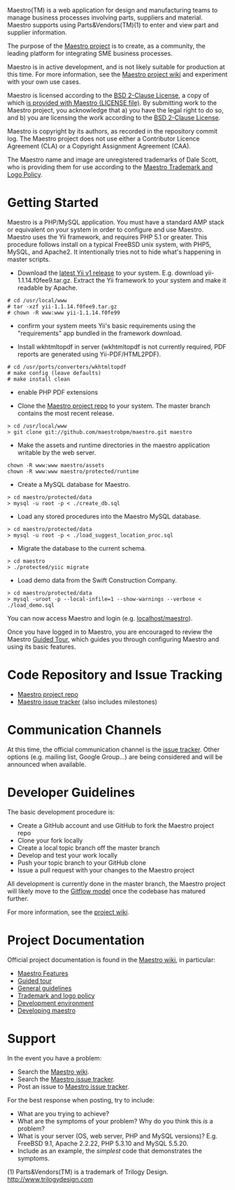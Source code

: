Maestro(TM) is a web application for design and manufacturing teams to manage business processes involving parts, suppliers and material. Maestro supports using Parts&Vendors(TM)(1) to enter and view part and supplier information.

The purpose of the [Maestro project](https://www.github.com/maestrobpm/maestro) is to create, as a community, the leading platform for integrating SME business processes.

Maestro is in active development, and is not likely suitable for production at this time. For more information, see the [Maestro project wiki](https://github.com/maestrobpm/maestro/wiki) and experiment with your own use cases.

Maestro is licensed according to the [BSD 2-Clause License](http://opensource.org/licenses/BSD-2-Clause), a copy of which [is provided with Maestro (LICENSE file)](https://github.com/maestrobpm/maestro/blob/master/LICENSE). By submitting work to the Maestro project, you acknowledge that a) you have the legal right to do so, and b) you are licensing the work according to the [BSD 2-Clause License](http://opensource.org/licenses/BSD-2-Clause).

Maestro is copyright by its authors, as recorded in the repository commit log. The Maestro project does not use either a Contributor Licence Agreement (CLA) or a Copyright Assignment Agreement (CAA). 

The Maestro name and image are unregistered trademarks of Dale Scott, who is providing them for use according to the [Maestro Trademark and Logo Policy](https://github.com/maestrobpm/maestro/wiki/Trademark-and-logo-policy).

Getting Started
===============
Maestro is a PHP/MySQL application. You must have a standard AMP stack or equivalent on your system in order to configure and use Maestro. Maestro uses the Yii framework, and requires PHP 5.1 or greater. This procedure follows install on a typical FreeBSD unix system, with PHP5, MySQL, and Apache2. It intentionally tries not to hide what's happening in master scripts.

* Download the [latest Yii v1 release](http://www.yiiframework.com) to your system. E.g. download yii-1.1.14.f0fee9.tar.gz. Extract the Yii framework to your system and make it readable by Apache.

```
# cd /usr/local/www
# tar -xzf yii-1.1.14.f0fee9.tar.gz
# chown -R www:www yii-1.1.14.f0fe99
```

* confirm your system meets Yii's basic requirements using the "requirements" app bundled in the framework download.

* Install wkhtmltopdf in server (wkhtmltopdf is not currently required, PDF reports are generated using Yii-PDF/HTML2PDF).

```
# cd /usr/ports/converters/wkhtmltopdf
# make config (leave defaults)
# make install clean
```

* enable PHP PDF extensions

* Clone the [Maestro project repo](https://github.com/maestrobpm/maestro) to your system. The master branch contains the most recent release.

```
> cd /usr/local/www
> git clone git://github.com/maestrobpm/maestro.git maestro
```

* Make the assets and runtime directories in the maestro application writable by the web server.

```
chown -R www:www maestro/assets
chown -R www:www maestro/protected/runtime
```

* Create a MySQL database for Maestro.

```
> cd maestro/protected/data
> mysql -u root -p < ./create_db.sql
```

* Load any stored procedures into the Maestro MySQL database.

```
> cd maestro/protected/data
> mysql -u root -p < ./load_suggest_location_proc.sql
```

* Migrate the database to the current schema.

```
> cd maestro
> ./protected/yiic migrate
```

* Load demo data from the Swift Construction Company.

```
> cd maestro/protected/data
> mysql -uroot -p --local-infile=1 --show-warnings --verbose < ./load_demo.sql
```

You can now access Maestro and login (e.g. [localhost/maestro](http://localhost/maestro)).

Once you have logged in to Maestro, you are encouraged to review the Maestro [Guided Tour](http://github.com/maestrobpm/maestro/wiki/Guided-tour), which guides you through configuring Maestro and using its basic features.

Code Repository and Issue Tracking
==================================
* [Maestro project repo](https://github.com/maestrobpm/maestro)
* [Maestro issue tracker](https://github.com/maestrobpm/maestro/issues) (also includes milestones)

Communication Channels
======================
At this time, the official communication channel is the [issue tracker](https://github.com/maestrobpm/maestro/issues). Other options (e.g. mailing list, Google Group...) are being considered and will be announced when available.

Developer Guidelines
====================
The basic development procedure is:
* Create a GitHub account and use GitHub to fork the Maestro project repo
* Clone your fork locally
* Create a local topic branch off the master branch
* Develop and test your work locally
* Push your topic branch to your GitHub clone
* Issue a pull request with your changes to the Maestro project

All development is currently done in the master branch, the Maestro project will likely move to the [Gitflow model](http://nvie.com/posts/a-successful-git-branching-model/) once the codebase has matured further.

For more information, see the [project wiki](https://github.com/maestrobpm/maestro/wiki).

Project Documentation
=====================
Official project documentation is found in the [Maestro wiki](https://github.com/maestrobpm/maestro/wiki/), in particular:
* [Maestro Features](https://github.com/maestrobpm/maestro/wiki/Maestro-Features)
* [Guided tour](http://github.com/maestrobpm/maestro/wiki/Guided-tour)
* [General guidelines](https://github.com/maestrobpm/maestro/wiki/General-guidelines)
* [Trademark and logo policy](https://github.com/maestrobpm/maestro/wiki/Trademark-and-logo-policy)
* [Development environment](http://github.com/maestrobpm/maestro/wiki/Development-environment)
* [Developing maestro](http://github.com/maestrobpm/maestro/wiki/Developing-maestro)

Support
=======
In the event you have a problem:

* Search the [Maestro wiki](https://github.com/maestrobpm/maestro/wiki/).
* Search the [Maestro issue tracker](https://github.com/maestrobpm/maestro/issues).
* Post an issue to [Maestro issue tracker](https://github.com/maestrobpm/maestro/issues).

For the best response when posting, try to include:

* What are you trying to achieve?
* What are the symptoms of your problem? Why do you think this  *is* a problem?
* What is your server (OS, web server, PHP and MySQL versions)? E.g. FreeBSD 9.1, Apache 2.2.22, PHP 5.3.10 and MySQL 5.5.20.
* Include as an example, the *simplest* code that demonstrates the symptoms.



(1) Parts&Vendors(TM) is a trademark of Trilogy Design. http://www.trilogydesign.com
